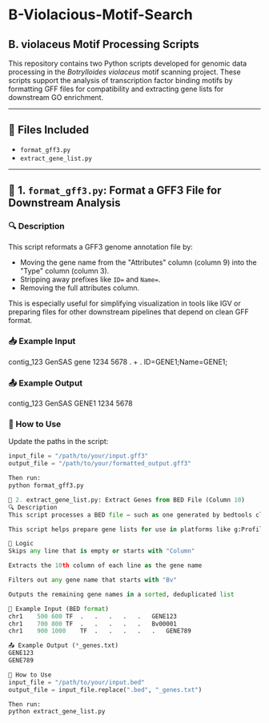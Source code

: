 # B-Violacious-Motif-Search  
## B. violaceus Motif Processing Scripts

This repository contains two Python scripts developed for genomic data processing in the *Botrylloides violaceus* motif scanning project. These scripts support the analysis of transcription factor binding motifs by formatting GFF files for compatibility and extracting gene lists for downstream GO enrichment.

---

## 📁 Files Included

- `format_gff3.py`  
- `extract_gene_list.py`

---

## 🔧 1. `format_gff3.py`: Format a GFF3 File for Downstream Analysis

### 🔍 Description

This script reformats a GFF3 genome annotation file by:

- Moving the gene name from the "Attributes" column (column 9) into the "Type" column (column 3).
- Stripping away prefixes like `ID=` and `Name=`.
- Removing the full attributes column.

This is especially useful for simplifying visualization in tools like IGV or preparing files for other downstream pipelines that depend on clean GFF format.

### 📥 Example Input
contig_123 GenSAS gene 1234 5678 . + . ID=GENE1;Name=GENE1;


### 📤 Example Output
contig_123 GenSAS GENE1 1234 5678


### 🚀 How to Use

Update the paths in the script:
```python
input_file = "/path/to/your/input.gff3"
output_file = "/path/to/your/formatted_output.gff3"

Then run: 
python format_gff3.py

🧪 2. extract_gene_list.py: Extract Genes from BED File (Column 10)
🔍 Description
This script processes a BED file — such as one generated by bedtools closest — where column 10 contains the nearest gene name to a transcription factor motif. It filters out genes starting with "Bv" (usually uncharacterized or placeholder entries) and compiles a deduplicated, sorted list of valid genes for GO enrichment analysis.

This script helps prepare gene lists for use in platforms like g:Profiler, PANTHER, or similar tools used in pathway or ontology enrichment analysis.

🧠 Logic
Skips any line that is empty or starts with "Column"

Extracts the 10th column of each line as the gene name

Filters out any gene name that starts with "Bv"

Outputs the remaining gene names in a sorted, deduplicated list

💾 Example Input (BED format)
chr1	500	600	TF	.	.	.	.	.	GENE123
chr1	700	800	TF	.	.	.	.	.	Bv00001
chr1	900	1000	TF	.	.	.	.	.	GENE789

📤 Example Output (*_genes.txt)
GENE123
GENE789

🚀 How to Use
input_file = "/path/to/your/input.bed"
output_file = input_file.replace(".bed", "_genes.txt")

Then run: 
python extract_gene_list.py


